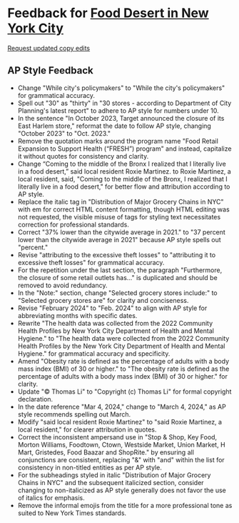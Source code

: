 # Feedback for [Food Desert in New York City](http://thomastaoli.github.io/ny-food-desert/)

[Request updated copy edits](https://github.com/jsoma/data-studio-projects-2024/issues/new/choose)

## AP Style Feedback

- Change "While city's policymakers" to "While the city's policymakers" for grammatical accuracy.
- Spell out "30" as "thirty" in "30 stores - according to Department of City Planning's latest report" to adhere to AP style for numbers under 10.
- In the sentence "In October 2023, Target announced the closure of its East Harlem store," reformat the date to follow AP style, changing "October 2023" to "Oct. 2023."
- Remove the quotation marks around the program name "Food Retail Expansion to Support Health (“FRESH”) program" and instead, capitalize it without quotes for consistency and clarity.
- Change “Coming to the middle of the Bronx I realized that I literally live in a food desert,” said local resident Roxie Martinez. to Roxie Martinez, a local resident, said, "Coming to the middle of the Bronx, I realized that I literally live in a food desert," for better flow and attribution according to AP style.
- Replace the italic tag in "<italic>Distribution of Major Grocery Chains in NYC</italic>" with em for correct HTML content formatting, though HTML editing was not requested, the visible misuse of tags for styling text necessitates correction for professional standards.
- Correct "37% lower than the citywide average in 2021." to "37 percent lower than the citywide average in 2021" because AP style spells out "percent."
- Revise "attributing to the excessive theft losses" to "attributing it to excessive theft losses" for grammatical accuracy.
- For the repetition under the last section, the paragraph "Furthermore, the closure of some retail outlets has..." is duplicated and should be removed to avoid redundancy.
- In the "Note:" section, change "Selected grocery stores include:" to "Selected grocery stores are" for clarity and conciseness.
- Revise "February 2024" to "Feb. 2024" to align with AP style for abbreviating months with specific dates.
- Rewrite "The health data was collected from the 2022 Community Health Profiles by New York City Department of Health and Mental Hygiene." to "The health data were collected from the 2022 Community Health Profiles by the New York City Department of Health and Mental Hygiene." for grammatical accuracy and specificity.
- Amend "Obesity rate is defined as the percentage of adults with a body mass index (BMI) of 30 or higher." to "The obesity rate is defined as the percentage of adults with a body mass index (BMI) of 30 or higher." for clarity.
- Update "© Thomas Li" to "Copyright (c) Thomas Li" for formal copyright declaration.
- In the date reference "Mar 4, 2024," change to "March 4, 2024," as AP style recommends spelling out March.
- Modify "said local resident Roxie Martinez" to "said Roxie Martinez, a local resident," for clearer attribution in quotes.
- Correct the inconsistent ampersand use in "Stop & Shop, Key Food, Morton Williams, Foodtown, Ctown, Westside Market, Union Market, H Mart, Gristedes, Food Baazar and ShopRite." by ensuring all conjunctions are consistent, replacing "&" with "and" within the list for consistency in non-titled entities as per AP style.
- For the subheadings styled in italic "<italic>Distribution of Major Grocery Chains in NYC</italic>" and the subsequent italicized section, consider changing to non-italicized as AP style generally does not favor the use of italics for emphasis.
- Remove the informal emojis from the title for a more professional tone as suited to New York Times standards.